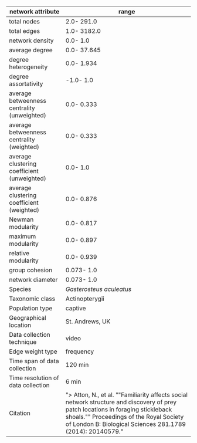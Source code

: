 network attribute|range
---|---
total nodes|2.0- 291.0
total edges|1.0- 3182.0
network density|0.0- 1.0
average degree|0.0- 37.645
degree heterogeneity|0.0- 1.934
degree assortativity|-1.0- 1.0
average betweenness centrality (unweighted)|0.0- 0.333
average betweenness centrality (weighted)|0.0- 0.333
average clustering coefficient (unweighted)|0.0- 1.0
average clustering coefficient (weighted)|0.0- 0.876
Newman modularity|0.0- 0.817
maximum modularity|0.0- 0.897
relative modularity|0.0- 0.939
group cohesion|0.073- 1.0
network diameter|0.073- 1.0
Species|*Gasterosteus aculeatus*
Taxonomic class|Actinopterygii
Population type|captive
Geographical location|St. Andrews, UK
Data collection technique|video
Edge weight type|frequency
Time span of data collection|120 min
Time resolution of data collection|6 min
Citation|"> Atton, N., et al. ""Familiarity affects social network structure and discovery of prey patch locations in foraging stickleback shoals."" Proceedings of the Royal Society of London B: Biological Sciences 281.1789 (2014): 20140579."
